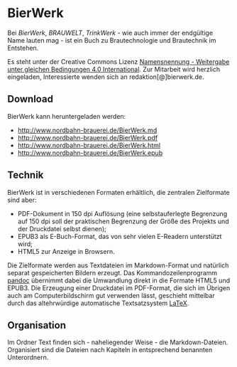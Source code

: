 # BierWerk

Bei *BierWerk*, *BRAUWELT*, *TrinkWerk* - wie auch immer der endgültige Name lauten mag - ist ein Buch zu Brautechnologie und Brautechnik im Entstehen.

Es steht unter der Creative Commons Lizenz [Namensnennung - Weitergabe unter gleichen Bedingungen 4.0 International](https://creativecommons.org/licenses/by-sa/4.0/deed.de).
Zur Mitarbeit wird herzlich eingeladen, Interessierte wenden sich an redaktion[@]bierwerk.de.

## Download

BierWerk kann heruntergeladen werden:
* http://www.nordbahn-brauerei.de/BierWerk.md
* http://www.nordbahn-brauerei.de/BierWerk.pdf
* http://www.nordbahn-brauerei.de/BierWerk.html
* http://www.nordbahn-brauerei.de/BierWerk.epub

## Technik

BierWerk ist in verschiedenen Formaten erhältlich, die zentralen Zielformate sind aber:
* PDF-Dokument in 150 dpi Auflösung (eine selbstauferlegte Begrenzung auf 150 dpi soll der praktischen Begrenzung der Größe des Projekts und der Druckdatei selbst dienen);
* EPUB3 als E-Buch-Format, das von sehr vielen E-Readern unterstützt wird;
* HTML5 zur Anzeige in Browsern.

Die Zielformate werden aus Textdateien im Markdown-Format und natürlich separat gespeicherten Bildern erzeugt.
Das Kommandozeilenprogramm [pandoc](https://pandoc.org/) übernimmt dabei die Umwandlung direkt in die Formate HTML5 und EPUB3.
Die Erzeugung einer Druckdatei im PDF-Format, die sich im Übrigen auch am Computerbildschirm gut verwenden lässt, geschieht mittelbar durch das altehrwürdige automatische Textsatzsystem [LaTeX](https://www.latex-project.org/).

## Organisation

Im Ordner Text finden sich - naheliegender Weise - die Markdown-Dateien.
Organisiert sind die Dateien nach Kapiteln in entsprechend benannten Unterordnern.
